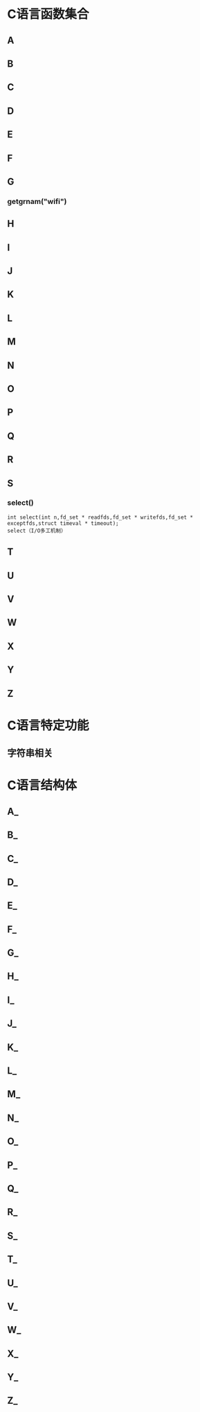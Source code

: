 # C语言函数集合

## A
## B
## C
## D
## E
## F
## G
### getgrnam("wifi")
## H
## I
## J
## K
## L
## M
## N
## O
## P
## Q
## R
## S
### select()
```
int select(int n,fd_set * readfds,fd_set * writefds,fd_set * exceptfds,struct timeval * timeout);
select（I/O多工机制） 

```

## T
## U
## V
## W
## X
## Y
## Z

# C语言特定功能

## 字符串相关




# C语言结构体

## A_
## B_
## C_
## D_
## E_
## F_
## G_
## H_
## I_
## J_
## K_
## L_
## M_
## N_
## O_
## P_
## Q_
## R_
## S_
## T_
## U_
## V_
## W_
## X_
## Y_
## Z_